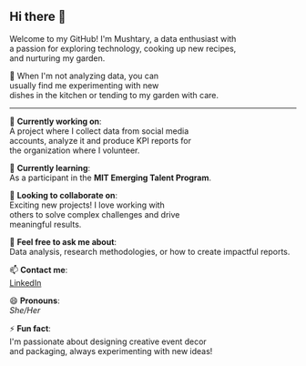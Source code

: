 ## Hi there 👋

Welcome to my GitHub! I'm Mushtary, a data enthusiast with  
a passion for exploring technology, cooking up new recipes,  
and nurturing my garden.

🍳 When I'm not analyzing data, you can  
usually find me experimenting with new  
dishes in the kitchen or tending to my garden with care.

---

🔭 **Currently working on**:  
A project where I collect data from social media  
accounts, analyze it and produce KPI reports for  
the organization where I volunteer.

🌱 **Currently learning**:  
As a participant in the **MIT Emerging Talent Program**.

👯 **Looking to collaborate on**:  
Exciting new projects! I love working with  
others to solve complex challenges and drive  
meaningful results.

💬 **Feel free to ask me about**:  
Data analysis, research methodologies, or how to create impactful reports.

📫 **Contact me**:  
[LinkedIn](https://www.linkedin.com/in/mushtary-alam)

😄 **Pronouns**:  
*She/Her*

⚡ **Fun fact**:  
I'm passionate about designing creative event decor  
and packaging, always experimenting with new ideas!
